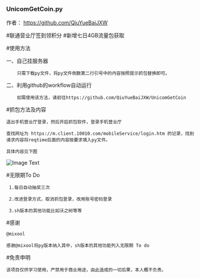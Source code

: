 ### UnicomGetCoin.py
作者： https://github.com/QiuYueBaiJXW

#联通营业厅签到领积分
#新增七日4GB流量包获取


#使用方法

  一、自己挂服务器

        只需下载py文件，将py文件倒数第二行引号中的内容按照提示抓包替换即可。
  
  二、利用github的workflow自动运行
   
        如需使用该方法，请前往https://github.com/QiuYueBaiJXW/UnicomGetCoin
 
 #抓包方法及内容
    
    退出手机营业厅登录，然后开启抓包软件，登录手机营业厅
    
    查找网址为 https://m.client.10010.com/mobileService/login.htm 的记录，找到请求内容将reqtime后面的内容按要求填入py文件。
    
    具体内容见下图
    
   ![Image Text](https://github.com/QiuYueBaiJXW/UnicomGetCoin/blob/master/Photo/A86CC0F6-E719-47C2-9087-AA428FC88C00.jpeg?raw=true)
  
  
    
 #无限期To Do
 
     1.每日自动抽奖三次
     
     2.改进登录方式，取消抓包登录，改用账号密码登录
     
     3.sh版本的其他功能比如沃之树等等
 
 #感谢
    
    @mixool
    
    感谢@mixool将py版本纳入其中，sh版本的其他功能列入无限期 To do
    
  #免责申明
    
    该项目仅供学习使用，严禁用于商业用途，由此造成的一切后果，本人概不负责。
